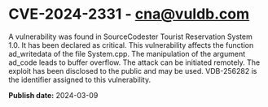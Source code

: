 # CVE-2024-2331 - cna@vuldb.com

A vulnerability was found in SourceCodester Tourist Reservation System 1.0. It has been declared as critical. This vulnerability affects the function ad_writedata of the file System.cpp. The manipulation of the argument ad_code leads to buffer overflow. The attack can be initiated remotely. The exploit has been disclosed to the public and may be used. VDB-256282 is the identifier assigned to this vulnerability.

**Publish date:** 2024-03-09

